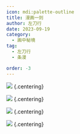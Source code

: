 ```yaml
---
icon: mdi:palette-outline
title: 漫画一则
author: 左刀行
date: 2023-09-19
category:
  - 画中秘境
tag:
  - 左刀行
  - 条漫

order: -3
---
```


![](./res/comic/comic1.webp) {.centering}

![](./res/comic/comic2.webp) {.centering}

![](./res/comic/comic3.webp) {.centering}

![](./res/comic/comic4.webp) {.centering}

<FakeAds />